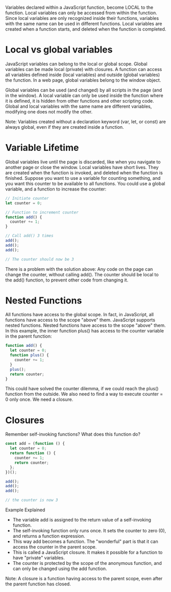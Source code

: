 Variables declared within a JavaScript function, become LOCAL to the function. Local variables can only be accessed from within the function. Since local variables are only recognized inside their functions, variables with the same name can be used in different functions. Local variables are created when a function starts, and deleted when the function is completed.

# Local vs global variables

JavaScript variables can belong to the local or global scope. Global variables can be made local (private) with closures. A function can access all variables defined inside (local variables) and outside (global variables) the function. In a web page, global variables belong to the window object.

Global variables can be used (and changed) by all scripts in the page (and in the window). A local variable can only be used inside the function where it is defined, it is hidden from other functions and other scripting code. Global and local variables with the same name are different variables, modifying one does not modify the other.

Note: Variables created without a declaration keyword (var, let, or const) are always global, even if they are created inside a function.

# Variable Lifetime

Global variables live until the page is discarded, like when you navigate to another page or close the window. Local variables have short lives. They are created when the function is invoked, and deleted when the function is finished. Suppose you want to use a variable for counting something, and you want this counter to be available to all functions. You could use a global variable, and a function to increase the counter:

```js
// Initiate counter
let counter = 0;

// Function to increment counter
function add() {
  counter += 1;
}

// Call add() 3 times
add();
add();
add();

// The counter should now be 3
```

There is a problem with the solution above: Any code on the page can change the counter, without calling add(). The counter should be local to the add() function, to prevent other code from changing it.

# Nested Functions

All functions have access to the global scope. In fact, in JavaScript, all functions have access to the scope "above" them. JavaScript supports nested functions. Nested functions have access to the scope "above" them. In this example, the inner function plus() has access to the counter variable in the parent function:

```js
function add() {
  let counter = 0;
  function plus() {
    counter += 1;
  }
  plus();
  return counter;
}
```

This could have solved the counter dilemma, if we could reach the plus() function from the outside. We also need to find a way to execute counter = 0 only once. We need a closure.

# Closures

Remember self-invoking functions? What does this function do?

```js
const add = (function () {
  let counter = 0;
  return function () {
    counter += 1;
    return counter;
  };
})();

add();
add();
add();

// the counter is now 3
```

Example Explained

- The variable add is assigned to the return value of a self-invoking function.
- The self-invoking function only runs once. It sets the counter to zero (0), and returns a function expression.
- This way add becomes a function. The "wonderful" part is that it can access the counter in the parent scope.
- This is called a JavaScript closure. It makes it possible for a function to have "private" variables.
- The counter is protected by the scope of the anonymous function, and can only be changed using the add function.

Note: A closure is a function having access to the parent scope, even after the parent function has closed.
